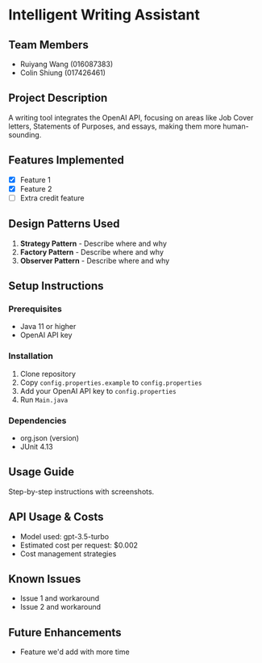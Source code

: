 # Intelligent Writing Assistant

## Team Members
- Ruiyang Wang (016087383)
- Colin Shiung (017426461)

## Project Description
A writing tool integrates the OpenAI API, focusing on areas like Job Cover letters, Statements of Purposes, and essays, making them more human-sounding.

## Features Implemented
- [x] Feature 1
- [x] Feature 2
- [ ] Extra credit feature

## Design Patterns Used
1. **Strategy Pattern** - Describe where and why
2. **Factory Pattern** - Describe where and why
3. **Observer Pattern** - Describe where and why

## Setup Instructions

### Prerequisites
- Java 11 or higher
- OpenAI API key

### Installation
1. Clone repository
2. Copy `config.properties.example` to `config.properties`
3. Add your OpenAI API key to `config.properties`
4. Run `Main.java`

### Dependencies
- org.json (version)
- JUnit 4.13

## Usage Guide
Step-by-step instructions with screenshots.

## API Usage & Costs
- Model used: gpt-3.5-turbo
- Estimated cost per request: $0.002
- Cost management strategies

## Known Issues
- Issue 1 and workaround
- Issue 2 and workaround

## Future Enhancements
- Feature we'd add with more time
